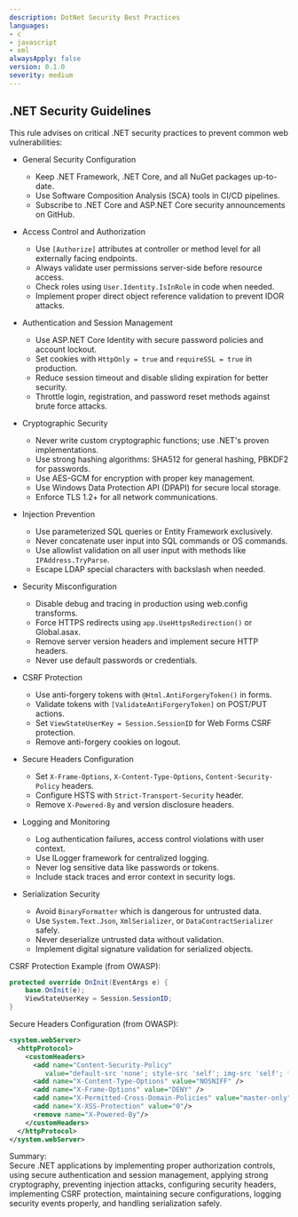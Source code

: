 ```yaml
---
description: DotNet Security Best Practices
languages:
- c
- javascript
- xml
alwaysApply: false
version: 0.1.0
severity: medium
---
```


## .NET Security Guidelines

This rule advises on critical .NET security practices to prevent common web vulnerabilities:

- General Security Configuration
  - Keep .NET Framework, .NET Core, and all NuGet packages up-to-date.
  - Use Software Composition Analysis (SCA) tools in CI/CD pipelines.
  - Subscribe to .NET Core and ASP.NET Core security announcements on GitHub.

- Access Control and Authorization
  - Use `[Authorize]` attributes at controller or method level for all externally facing endpoints.
  - Always validate user permissions server-side before resource access.
  - Check roles using `User.Identity.IsInRole` in code when needed.
  - Implement proper direct object reference validation to prevent IDOR attacks.

- Authentication and Session Management
  - Use ASP.NET Core Identity with secure password policies and account lockout.
  - Set cookies with `HttpOnly = true` and `requireSSL = true` in production.
  - Reduce session timeout and disable sliding expiration for better security.
  - Throttle login, registration, and password reset methods against brute force attacks.

- Cryptographic Security
  - Never write custom cryptographic functions; use .NET's proven implementations.
  - Use strong hashing algorithms: SHA512 for general hashing, PBKDF2 for passwords.
  - Use AES-GCM for encryption with proper key management.
  - Use Windows Data Protection API (DPAPI) for secure local storage.
  - Enforce TLS 1.2+ for all network communications.

- Injection Prevention
  - Use parameterized SQL queries or Entity Framework exclusively.
  - Never concatenate user input into SQL commands or OS commands.
  - Use allowlist validation on all user input with methods like `IPAddress.TryParse`.
  - Escape LDAP special characters with backslash when needed.

- Security Misconfiguration
  - Disable debug and tracing in production using web.config transforms.
  - Force HTTPS redirects using `app.UseHttpsRedirection()` or Global.asax.
  - Remove server version headers and implement secure HTTP headers.
  - Never use default passwords or credentials.

- CSRF Protection
  - Use anti-forgery tokens with `@Html.AntiForgeryToken()` in forms.
  - Validate tokens with `[ValidateAntiForgeryToken]` on POST/PUT actions.
  - Set `ViewStateUserKey = Session.SessionID` for Web Forms CSRF protection.
  - Remove anti-forgery cookies on logout.

- Secure Headers Configuration
  - Set `X-Frame-Options`, `X-Content-Type-Options`, `Content-Security-Policy` headers.
  - Configure HSTS with `Strict-Transport-Security` header.
  - Remove `X-Powered-By` and version disclosure headers.

- Logging and Monitoring
  - Log authentication failures, access control violations with user context.
  - Use ILogger framework for centralized logging.
  - Never log sensitive data like passwords or tokens.
  - Include stack traces and error context in security logs.

- Serialization Security
  - Avoid `BinaryFormatter` which is dangerous for untrusted data.
  - Use `System.Text.Json`, `XmlSerializer`, or `DataContractSerializer` safely.
  - Never deserialize untrusted data without validation.
  - Implement digital signature validation for serialized objects.

CSRF Protection Example (from OWASP):

```csharp
protected override OnInit(EventArgs e) {
    base.OnInit(e);
    ViewStateUserKey = Session.SessionID;
}
```

Secure Headers Configuration (from OWASP):

```xml
<system.webServer>
  <httpProtocol>
    <customHeaders>
      <add name="Content-Security-Policy"
         value="default-src 'none'; style-src 'self'; img-src 'self'; font-src 'self'" />
      <add name="X-Content-Type-Options" value="NOSNIFF" />
      <add name="X-Frame-Options" value="DENY" />
      <add name="X-Permitted-Cross-Domain-Policies" value="master-only"/>
      <add name="X-XSS-Protection" value="0"/>
      <remove name="X-Powered-By"/>
    </customHeaders>
  </httpProtocol>
</system.webServer>
```

Summary:  
Secure .NET applications by implementing proper authorization controls, using secure authentication and session management, applying strong cryptography, preventing injection attacks, configuring security headers, implementing CSRF protection, maintaining secure configurations, logging security events properly, and handling serialization safely.